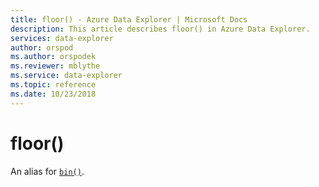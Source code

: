 ```yaml
---
title: floor() - Azure Data Explorer | Microsoft Docs
description: This article describes floor() in Azure Data Explorer.
services: data-explorer
author: orspod
ms.author: orspodek
ms.reviewer: mblythe
ms.service: data-explorer
ms.topic: reference
ms.date: 10/23/2018
---
```

# floor()

An alias for [`bin()`](binfunction.md).